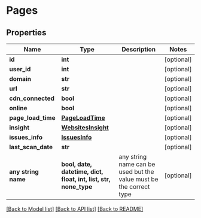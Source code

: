 # Pages


## Properties
Name | Type | Description | Notes
------------ | ------------- | ------------- | -------------
**id** | **int** |  | [optional] 
**user_id** | **int** |  | [optional] 
**domain** | **str** |  | [optional] 
**url** | **str** |  | [optional] 
**cdn_connected** | **bool** |  | [optional] 
**online** | **bool** |  | [optional] 
**page_load_time** | [**PageLoadTime**](PageLoadTime.md) |  | [optional] 
**insight** | [**WebsitesInsight**](WebsitesInsight.md) |  | [optional] 
**issues_info** | [**IssuesInfo**](IssuesInfo.md) |  | [optional] 
**last_scan_date** | **str** |  | [optional] 
**any string name** | **bool, date, datetime, dict, float, int, list, str, none_type** | any string name can be used but the value must be the correct type | [optional]

[[Back to Model list]](../README.md#documentation-for-models) [[Back to API list]](../README.md#documentation-for-api-endpoints) [[Back to README]](../README.md)


